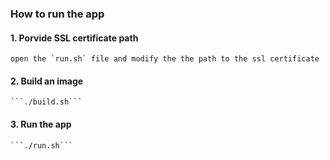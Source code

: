 ### **How to run the app**
####  1. Porvide SSL certificate path
    open the `run.sh` file and modify the the path to the ssl certificate

####  2. Build an image
    ```./build.sh```

####  3. Run the app
    ```./run.sh```
